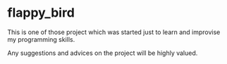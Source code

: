 # flappy_bird

This is one of those project which was started just to learn and improvise my programming skills.

Any suggestions and advices on the project will be highly valued.
